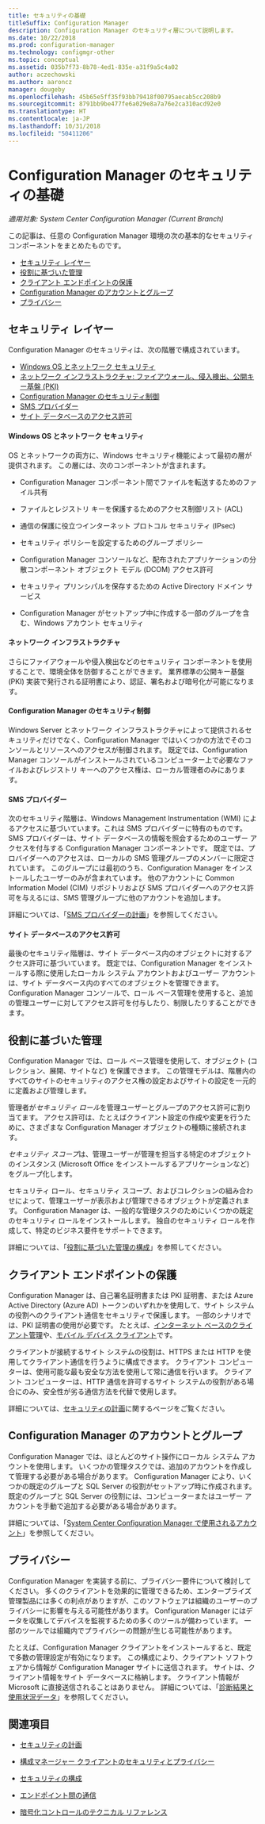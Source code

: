 ```yaml
---
title: セキュリティの基礎
titleSuffix: Configuration Manager
description: Configuration Manager のセキュリティ層について説明します。
ms.date: 10/22/2018
ms.prod: configuration-manager
ms.technology: configmgr-other
ms.topic: conceptual
ms.assetid: 035b7f73-8b78-4ed1-835e-a31f9a5c4a02
author: aczechowski
ms.author: aaroncz
manager: dougeby
ms.openlocfilehash: 45b65e5ff35f93bb79418f00795aecab5cc208b9
ms.sourcegitcommit: 8791bb9be477fe6a029e8a7a76e2ca310acd92e0
ms.translationtype: HT
ms.contentlocale: ja-JP
ms.lasthandoff: 10/31/2018
ms.locfileid: "50411206"
---
```

# <a name="fundamentals-of-security-for-configuration-manager"></a>Configuration Manager のセキュリティの基礎

*適用対象: System Center Configuration Manager (Current Branch)*

この記事は、任意の Configuration Manager 環境の次の基本的なセキュリティ コンポーネントをまとめたものです。
- [セキュリティ レイヤー](#bkmk_layers)
- [役割に基づいた管理](#bkmk_rba)
- [クライアント エンドポイントの保護](#bkmk_endpoints)
- [Configuration Manager のアカウントとグループ](#bkmk_accounts)
- [プライバシー](#bkmk_privacy)

## <a name="bkmk_layers"></a> セキュリティ レイヤー

Configuration Manager のセキュリティは、次の階層で構成されています。 
- [Windows OS とネットワーク セキュリティ](#bkmk_layer-windows)
- [ネットワーク インフラストラクチャ: ファイアウォール、侵入検出、公開キー基盤 (PKI)](#bkmk_layer-network)
- [Configuration Manager のセキュリティ制御](#bkmk_layer-cm)
- [SMS プロバイダー](#bkmk_layer-provider)
- [サイト データベースのアクセス許可](#bkmk_layer-db)

#### <a name="bkmk_layer-windows"></a> Windows OS とネットワーク セキュリティ
OS とネットワークの両方に、Windows セキュリティ機能によって最初の層が提供されます。 この層には、次のコンポーネントが含まれます。  

-   Configuration Manager コンポーネント間でファイルを転送するためのファイル共有  

-   ファイルとレジストリ キーを保護するためのアクセス制御リスト (ACL)  

-   通信の保護に役立つインターネット プロトコル セキュリティ (IPsec)  

-   セキュリティ ポリシーを設定するためのグループ ポリシー  

-   Configuration Manager コンソールなど、配布されたアプリケーションの分散コンポーネント オブジェクト モデル (DCOM) アクセス許可  

-   セキュリティ プリンシパルを保存するための Active Directory ドメイン サービス  

-   Configuration Manager がセットアップ中に作成する一部のグループを含む、Windows アカウント セキュリティ  

#### <a name="bkmk_layer-network"></a> ネットワーク インフラストラクチャ

さらにファイアウォールや侵入検出などのセキュリティ コンポーネントを使用することで、環境全体を防御することができます。 業界標準の公開キー基盤 (PKI) 実装で発行される証明書により、認証、署名および暗号化が可能になります。  

#### <a name="bkmk_layer-cm"></a> Configuration Manager のセキュリティ制御

Windows Server とネットワーク インフラストラクチャによって提供されるセキュリティだけでなく、Configuration Manager ではいくつかの方法でそのコンソールとリソースへのアクセスが制御されます。 既定では、Configuration Manager コンソールがインストールされているコンピューター上で必要なファイルおよびレジストリ キーへのアクセス権は、ローカル管理者のみにあります。  

#### <a name="bkmk_layer-provider"></a> SMS プロバイダー

次のセキュリティ階層は、Windows Management Instrumentation (WMI) によるアクセスに基づいています。これは SMS プロバイダーに特有のものです。 SMS プロバイダーは、サイト データベースの情報を照会するためのユーザー アクセスを付与する Configuration Manager コンポーネントです。 既定では、プロバイダーへのアクセスは、ローカルの SMS 管理グループのメンバーに限定されています。 このグループには最初のうち、Configuration Manager をインストールしたユーザーのみが含まれています。 他のアカウントに Common Information Model (CIM) リポジトリおよび SMS プロバイダーへのアクセス許可を与えるには、SMS 管理グループに他のアカウントを追加します。  

詳細については、「[SMS プロバイダーの計画](/sccm/core/plan-design/hierarchy/plan-for-the-sms-provider)」を参照してください。

#### <a name="bkmk_layer-db"></a> サイト データベースのアクセス許可

最後のセキュリティ階層は、サイト データベース内のオブジェクトに対するアクセス許可に基づいています。 既定では、Configuration Manager をインストールする際に使用したローカル システム アカウントおよびユーザー アカウントは、サイト データベース内のすべてのオブジェクトを管理できます。 Configuration Manager コンソールで、ロール ベース管理を使用すると、追加の管理ユーザーに対してアクセス許可を付与したり、制限したりすることができます。  



## <a name="bkmk_rba"></a> 役割に基づいた管理  

 Configuration Manager では、ロール ベース管理を使用して、オブジェクト (コレクション、展開、サイトなど) を保護できます。 この管理モデルは、階層内のすべてのサイトのセキュリティのアクセス権の設定およびサイトの設定を一元的に定義および管理します。 

 管理者が*セキュリティ ロール*を管理ユーザーとグループのアクセス許可に割り当てます。 アクセス許可は、たとえばクライアント設定の作成や変更を行うために、さまざまな Configuration Manager オブジェクトの種類に接続されます。 

 *セキュリティ スコープ*は、管理ユーザーが管理を担当する特定のオブジェクトのインスタンス (Microsoft Office をインストールするアプリケーションなど) をグループ化します。 

 セキュリティ ロール、セキュリティ スコープ、およびコレクションの組み合わせによって、管理ユーザーが表示および管理できるオブジェクトが定義されます。 Configuration Manager は、一般的な管理タスクのためにいくつかの既定のセキュリティ ロールをインストールします。 独自のセキュリティ ロールを作成して、特定のビジネス要件をサポートできます。  

 詳細については、「[役割に基づいた管理の構成](/sccm/core/servers/deploy/configure/configure-role-based-administration)」を参照してください。  



## <a name="bkmk_endpoints"></a> クライアント エンドポイントの保護  

 Configuration Manager は、自己署名証明書または PKI 証明書、または Azure Active Directory (Azure AD) トークンのいずれかを使用して、サイト システムの役割へのクライアント通信をセキュリティで保護します。 一部のシナリオでは、PKI 証明書の使用が必要です。 たとえば、[インターネット ベースのクライアント管理](/sccm/core/clients/manage/plan-internet-based-client-management)や、[モバイル デバイス クライアント](/sccm/mdm/plan-design/plan-on-premises-mdm)です。  

 クライアントが接続するサイト システムの役割は、HTTPS または HTTP を使用してクライアント通信を行うように構成できます。 クライアント コンピューターは、使用可能な最も安全な方法を使用して常に通信を行います。 クライアント コンピューターは、HTTP 通信を許可するサイト システムの役割がある場合にのみ、安全性が劣る通信方法を代替で使用します。  

 詳細については、[セキュリティの計画](/sccm/core/plan-design/security/plan-for-security)に関するページをご覧ください。



## <a name="bkmk_accounts"></a> Configuration Manager のアカウントとグループ  

 Configuration Manager では、ほとんどのサイト操作にローカル システム アカウントを使用します。 いくつかの管理タスクでは、追加のアカウントを作成して管理する必要がある場合があります。 Configuration Manager により、いくつかの既定のグループと SQL Server の役割がセットアップ時に作成されます。 既定のグループと SQL Server の役割には、コンピューターまたはユーザー アカウントを手動で追加する必要がある場合があります。  

 詳細については、「[System Center Configuration Manager で使用されるアカウント](/sccm/core/plan-design/hierarchy/accounts)」を参照してください。  



## <a name="bkmk_privacy"></a> プライバシー  

 Configuration Manager を実装する前に、プライバシー要件について検討してください。 多くのクライアントを効果的に管理できるため、エンタープライズ管理製品には多くの利点がありますが、このソフトウェアは組織のユーザーのプライバシーに影響を与える可能性があります。 Configuration Manager にはデータを収集してデバイスを監視するための多くのツールが備わっています。 一部のツールでは組織内でプライバシーの問題が生じる可能性があります。  

 たとえば、Configuration Manager クライアントをインストールすると、既定で多数の管理設定が有効になります。 この構成により、クライアント ソフトウェアから情報が Configuration Manager サイトに送信されます。 サイトは、クライアント情報をサイト データベースに格納します。 クライアント情報が Microsoft に直接送信されることはありません。 詳細については、「[診断結果と使用状況データ](/sccm/core/plan-design/diagnostics/diagnostics-and-usage-data)」を参照してください。



## <a name="see-also"></a>関連項目

- [セキュリティの計画](/sccm/core/plan-design/security/plan-for-security)  

- [構成マネージャー クライアントのセキュリティとプライバシー](/sccm/core/clients/deploy/plan/security-and-privacy-for-clients)  

- [セキュリティの構成](/sccm/core/plan-design/security/configure-security)   

- [エンドポイント間の通信](/sccm/core/plan-design/hierarchy/communications-between-endpoints)  

- [暗号化コントロールのテクニカル リファレンス](/sccm/core/plan-design/security/cryptographic-controls-tehnical-reference)  
